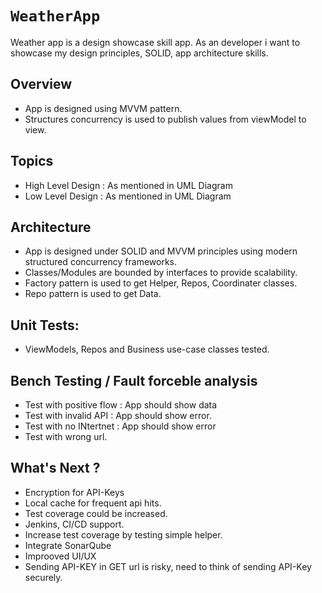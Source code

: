 # ``WeatherApp``

Weather app is a design showcase skill app. As an developer i want to showcase my design principles, SOLID, app architecture skills. 

## Overview
- App is designed using MVVM pattern.
- Structures concurrency is used to publish values from viewModel to view.

## Topics

* High Level Design : As mentioned in UML Diagram 
* Low Level Design : As mentioned in UML Diagram 

## Architecture
- App is designed under SOLID and MVVM principles using modern structured concurrency frameworks.
- Classes/Modules are bounded by interfaces to provide scalability.
- Factory pattern is used to get Helper, Repos, Coordinater classes.
- Repo pattern is used to get Data.

## Unit Tests:
- ViewModels, Repos and Business use-case classes tested.

## Bench Testing / Fault forceble analysis
- Test with positive flow : App should show data
- Test with invalid API : App should show error.
- Test with no INtertnet : App should show error
- Test with wrong url.

## What's Next ?
- Encryption for API-Keys
- Local cache for frequent api hits.
- Test coverage could be increased.
- Jenkins, CI/CD support.
- Increase test coverage by testing simple helper.
- Integrate SonarQube
- Improoved UI/UX
- Sending API-KEY in GET url is risky, need to think of sending API-Key securely.
